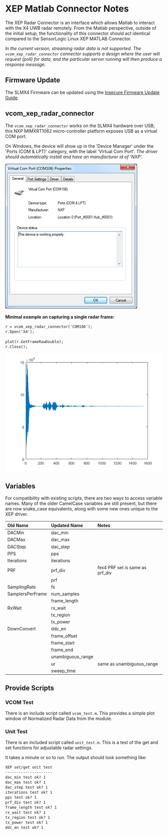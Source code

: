 # XEP Matlab Connector Notes

The XEP Radar Connector is an interface which allows Matlab to interact with the
X4 UWB radar remotely. From the Matlab perspective, outside of the initial setup, the functionality of
this connector should act identical compared to the SensorLogic Linux XEP MATLAB Connector.

_In the current version, streaming radar data is not supported. The `vcom_xep_radar_connector` connector
supports a design where the user will request (poll) for data, and the particular
server running will then produce a response message._

## Firmware Update
The SLMX4 Firmware can be updated using the [Insecure Firmware Update Guide](https://github.com/SensorLogicInc/modules/blob/module-initial-release/docs/insecure_fw_update.md).

## vcom_xep_radar_connector
The `vcom_xep_radar_connector` works on the SLMX4 hardware over USB; this NXP MIMXRT1062 micro-controller platform exposes USB as a virtual COM port. 

On Windows, the device will show up in the 'Device Manager' under the 
'Ports (COM & LPT)' category, with the label 'Virtual Com Port'. _The driver 
should automatically install and have an manufacturer id of 'NXP'._

![](images/virtual_com.png)

**Minimal example on capturing a single radar frame:**
```
r = vcom_xep_radar_connector('COM106');
r.Open('X4');

plot(r.GetFrameRawDouble);
r.Close();
```

![](images/basic_capture.png)

## Variables

For compatibility with existing scripts, there are two ways to access 
variable names. Many of the older CamelCase variables are still present,
but there are now snake_case equivalents, along with some new ones unique
to the XEP driver.

| Old Name         | Updated Name      | Notes |
|:-----------------|:------------------|:------|
| DACMin           | dac_min           ||
| DACMax           | dac_max           ||
| DACStep          | dac_step          ||
| PPS              | pps               ||
| Iterations       | iterations        ||
| PRF              | prf_div           | fex4 PRF set is same as prf_div |
|                  | prf               ||
| SamplingRate     | fs                ||
| SamplersPerFrame | num_samples       ||
|                  | frame_length      ||
| RxWait           | rx_wait           ||
|                  | tx_region         ||
|                  | tx_power          ||
| DownConvert      | ddc_en            ||
|                  | frame_offset      ||
|                  | frame_start       ||
|                  | frame_end         ||
|                  | unambiguous_range ||
|                  | ur                | same as unambiguous_range |
|                  | sweep_time        ||

## Provide Scripts
### VCOM Test
There is an include script called `vcom_test.m`. This provides a simple plot window of Normalized Radar Data from the module.

### Unit Test
There is an included script called `unit_test.m`. This is a test of the get 
and set functions for adjustable radar settings.

It takes a minute or so to run. The output should look something like:
```
XEP set/get unit test
---------------------
dac_min test ok? 1
dac_max test ok? 1
dac_step test ok? 1
iterations test ok? 1
pps test ok? 1
prf_div test ok? 1
frame_length test ok? 1
rx_wait test ok? 1
tx_region test ok? 1
tx_power test ok? 1
ddc_en test ok? 1
```
